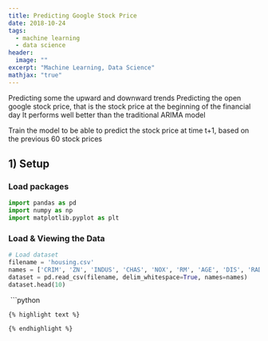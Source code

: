 ```yaml
---
title: Predicting Google Stock Price
date: 2018-10-24
tags: 
  - machine learning
  - data science
header:
  image: ""
excerpt: "Machine Learning, Data Science"
mathjax: "true"
---
```


Predicting some the upward and downward trends
Predicting the open google stock price, that is the stock price at the beginning of the financial day
It performs well better than the traditional ARIMA model


Train the model to be able to predict the stock price at time t+1, based on the previous 60 stock prices 
## 1) Setup
### Load packages
```python
import pandas as pd
import numpy as np
import matplotlib.pyplot as plt
```

### Load & Viewing the Data
```python
# Load dataset
filename = 'housing.csv'
names = ['CRIM', 'ZN', 'INDUS', 'CHAS', 'NOX', 'RM', 'AGE', 'DIS', 'RAD', 'TAX', 'PTRATIO', 'B', 'LSTAT', 'MEDV']
dataset = pd.read_csv(filename, delim_whitespace=True, names=names)
dataset.head(10)
```



<img src="{{ site.url }}{{ site.baseurl }}/images/Google Stock Price/h.png" alt="">
```python

```
{% highlight text %}

{% endhighlight %} 
